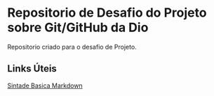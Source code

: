 # Repositorio  de Desafio do Projeto sobre Git/GitHub da Dio
Repositorio criado para o desafio de Projeto.

## Links Úteis
[Sintade Basica Markdown](https://www.markdownguide.org/basic-syntax/)
